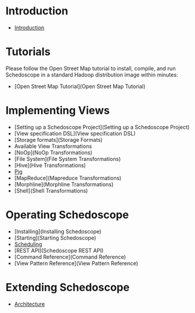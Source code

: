 # Introduction
- [Introduction](Introduction)

# Tutorials

Please follow the Open Street Map tutorial to install, compile, and run Schedoscope in a standard Hadoop distribution image within minutes:

- [Open Street Map Tutorial](Open Street Map Tutorial)

# Implementing Views
- [Setting up a Schedoscope Project](Setting up a Schedoscope Project)
- [View specification DSL](View specification DSL)
- [Storage formats](Storage Formats)
- Available View Transformations
 - [NoOp](NoOp Transformations)
 - [File System](File System Transformations)
 - [Hive](Hive Transformations)
 - [Pig](Pig-Transformations)
 - [MapReduce](Mapreduce Transformations)
 - [Morphline](Morphline Transformations)
 - [Shell](Shell Transformations)

# Operating Schedoscope
- [Installing](Installing Schedoscope)
- [Starting](Starting Schedoscope)
- [Scheduling](Scheduling)
- [REST API](Schedoscope REST API)
- [Command Reference](Command Reference)
- [View Pattern Reference](View Pattern Reference)

# Extending Schedoscope
- [Architecture](Architecture)